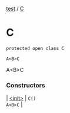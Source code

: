 [test](../index.md) / [C](./index.md)

# C

`protected open class C`

`A<B>C`



A&lt;B&gt;C

### Constructors

| [&lt;init&gt;](-init-.md) | `C()`<br>`A<B>C` |

